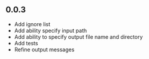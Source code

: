 ## 0.0.3

- Add ignore list
- Add ability specify input path
- Add ability to specify output file name and directory
- Add tests
- Refine output messages